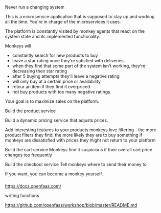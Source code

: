 Never run a changing system

This is a microservice application that is supposed to stay up and working all the time. You're in charge of the microservices it uses.

The platform is constantly visited by monkey agents that react on the system state and its implemented functionality.

Monkeys will

- constantly search for new products to buy
- leave a star rating once they're satisfied with deliveries.
- when they find that some part of the system isn't working, they're decreasing their star rating
- after 5 buying attempts they'll leave a negative rating
- will only buy at a certain price or availability
- retour an item if they find it overpriced.
- not buy products with too many negative ratings.

Your goal is to maximize sales on the platform.

Build the product service

Build a dynamic pricing service that adjusts prices.

Add interesting features to your products
monkeys love filtering - the more product filters they find, the more likely they are to buy something
if monkeys are dissatisfied with prices they might not return to your platform

Build the cart service
Monkeys find it suspicious if their overall cart price changes too frequently

Build the checkout service
Tell monkeys where to send their money to

If you want, you can become a monkey yourself.

###

https://docs.openfaas.com/

writing functions

https://github.com/openfaas/workshop/blob/master/README.md

